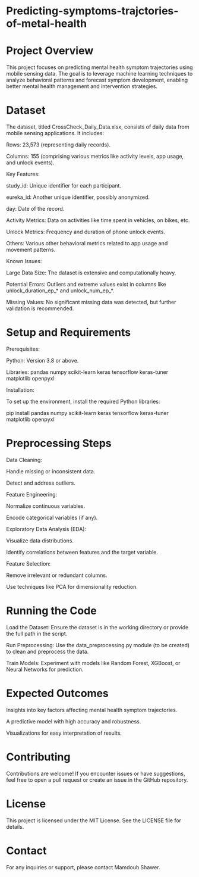 # Predicting-symptoms-trajctories-of-metal-health
# Project Overview

This project focuses on predicting mental health symptom trajectories using mobile sensing data. The goal is to leverage machine learning techniques to analyze behavioral patterns and forecast symptom development, enabling better mental health management and intervention strategies.

# Dataset

The dataset, titled CrossCheck_Daily_Data.xlsx, consists of daily data from mobile sensing applications. It includes:

Rows: 23,573 (representing daily records).

Columns: 155 (comprising various metrics like activity levels, app usage, and unlock events).

Key Features:

study_id: Unique identifier for each participant.

eureka_id: Another unique identifier, possibly anonymized.

day: Date of the record.

Activity Metrics: Data on activities like time spent in vehicles, on bikes, etc.

Unlock Metrics: Frequency and duration of phone unlock events.

Others: Various other behavioral metrics related to app usage and movement patterns.

Known Issues:

Large Data Size: The dataset is extensive and computationally heavy.

Potential Errors: Outliers and extreme values exist in columns like unlock_duration_ep_* and unlock_num_ep_*.

Missing Values: No significant missing data was detected, but further validation is recommended.

# Setup and Requirements

Prerequisites:

Python: Version 3.8 or above.

Libraries:
pandas
numpy 
scikit-learn 
keras 
tensorflow 
keras-tuner 
matplotlib 
openpyxl

Installation:

To set up the environment, install the required Python libraries:

pip install pandas numpy scikit-learn keras tensorflow keras-tuner matplotlib openpyxl

# Preprocessing Steps

Data Cleaning:

Handle missing or inconsistent data.

Detect and address outliers.

Feature Engineering:

Normalize continuous variables.

Encode categorical variables (if any).

Exploratory Data Analysis (EDA):

Visualize data distributions.

Identify correlations between features and the target variable.

Feature Selection:

Remove irrelevant or redundant columns.

Use techniques like PCA for dimensionality reduction.

# Running the Code

Load the Dataset:
Ensure the dataset is in the working directory or provide the full path in the script.

Run Preprocessing:
Use the data_preprocessing.py module (to be created) to clean and preprocess the data.

Train Models:
Experiment with models like Random Forest, XGBoost, or Neural Networks for prediction.

# Expected Outcomes

Insights into key factors affecting mental health symptom trajectories.

A predictive model with high accuracy and robustness.

Visualizations for easy interpretation of results.

# Contributing

Contributions are welcome! If you encounter issues or have suggestions, feel free to open a pull request or create an issue in the GitHub repository.

# License

This project is licensed under the MIT License. See the LICENSE file for details.

# Contact

For any inquiries or support, please contact Mamdouh Shawer.

